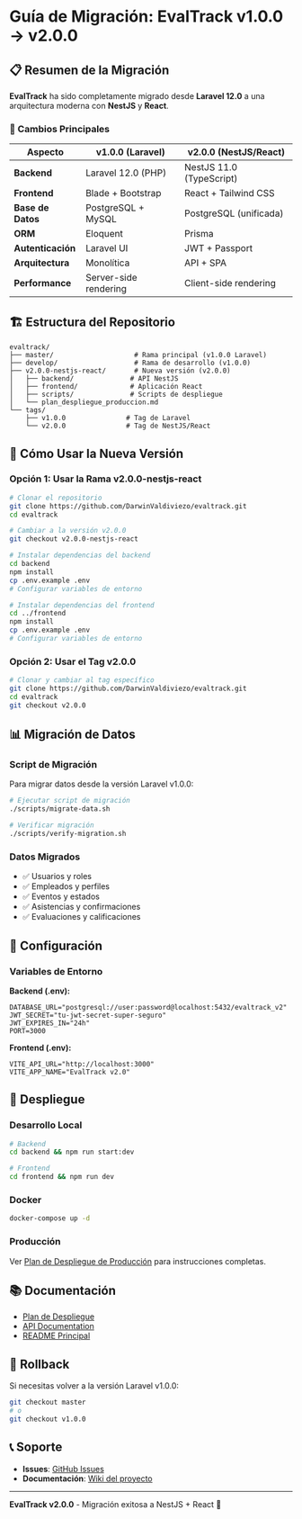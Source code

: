 # Guía de Migración: EvalTrack v1.0.0 → v2.0.0

## 📋 Resumen de la Migración

**EvalTrack** ha sido completamente migrado desde **Laravel 12.0** a una arquitectura moderna con **NestJS** y **React**.

### 🔄 Cambios Principales

| Aspecto | v1.0.0 (Laravel) | v2.0.0 (NestJS/React) |
|---------|------------------|----------------------|
| **Backend** | Laravel 12.0 (PHP) | NestJS 11.0 (TypeScript) |
| **Frontend** | Blade + Bootstrap | React + Tailwind CSS |
| **Base de Datos** | PostgreSQL + MySQL | PostgreSQL (unificada) |
| **ORM** | Eloquent | Prisma |
| **Autenticación** | Laravel UI | JWT + Passport |
| **Arquitectura** | Monolítica | API + SPA |
| **Performance** | Server-side rendering | Client-side rendering |

## 🏗️ Estructura del Repositorio

```
evaltrack/
├── master/                    # Rama principal (v1.0.0 Laravel)
├── develop/                   # Rama de desarrollo (v1.0.0)
├── v2.0.0-nestjs-react/       # Nueva versión (v2.0.0)
│   ├── backend/              # API NestJS
│   ├── frontend/             # Aplicación React
│   ├── scripts/              # Scripts de despliegue
│   └── plan_despliegue_produccion.md
└── tags/
    ├── v1.0.0               # Tag de Laravel
    └── v2.0.0               # Tag de NestJS/React
```

## 🚀 Cómo Usar la Nueva Versión

### Opción 1: Usar la Rama v2.0.0-nestjs-react

```bash
# Clonar el repositorio
git clone https://github.com/DarwinValdiviezo/evaltrack.git
cd evaltrack

# Cambiar a la versión v2.0.0
git checkout v2.0.0-nestjs-react

# Instalar dependencias del backend
cd backend
npm install
cp .env.example .env
# Configurar variables de entorno

# Instalar dependencias del frontend
cd ../frontend
npm install
cp .env.example .env
# Configurar variables de entorno
```

### Opción 2: Usar el Tag v2.0.0

```bash
# Clonar y cambiar al tag específico
git clone https://github.com/DarwinValdiviezo/evaltrack.git
cd evaltrack
git checkout v2.0.0
```

## 📊 Migración de Datos

### Script de Migración

Para migrar datos desde la versión Laravel v1.0.0:

```bash
# Ejecutar script de migración
./scripts/migrate-data.sh

# Verificar migración
./scripts/verify-migration.sh
```

### Datos Migrados

- ✅ Usuarios y roles
- ✅ Empleados y perfiles
- ✅ Eventos y estados
- ✅ Asistencias y confirmaciones
- ✅ Evaluaciones y calificaciones

## 🔧 Configuración

### Variables de Entorno

**Backend (.env):**
```env
DATABASE_URL="postgresql://user:password@localhost:5432/evaltrack_v2"
JWT_SECRET="tu-jwt-secret-super-seguro"
JWT_EXPIRES_IN="24h"
PORT=3000
```

**Frontend (.env):**
```env
VITE_API_URL="http://localhost:3000"
VITE_APP_NAME="EvalTrack v2.0"
```

## 🚀 Despliegue

### Desarrollo Local

```bash
# Backend
cd backend && npm run start:dev

# Frontend
cd frontend && npm run dev
```

### Docker

```bash
docker-compose up -d
```

### Producción

Ver [Plan de Despliegue de Producción](./plan_despliegue_produccion.md) para instrucciones completas.

## 📚 Documentación

- [Plan de Despliegue](./plan_despliegue_produccion.md)
- [API Documentation](./backend/API_ENDPOINTS.md)
- [README Principal](./README.md)

## 🔄 Rollback

Si necesitas volver a la versión Laravel v1.0.0:

```bash
git checkout master
# o
git checkout v1.0.0
```

## 📞 Soporte

- **Issues**: [GitHub Issues](https://github.com/DarwinValdiviezo/evaltrack/issues)
- **Documentación**: [Wiki del proyecto](https://github.com/DarwinValdiviezo/evaltrack/wiki)

---

**EvalTrack v2.0.0** - Migración exitosa a NestJS + React 🎉 